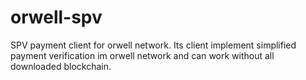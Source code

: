 # orwell-spv
SPV payment client for orwell network. Its client implement simplified payment verification im orwell network and can work without all downloaded blockchain.

